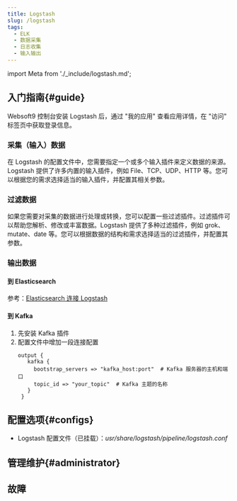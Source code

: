 ```yaml
---
title: Logstash
slug: /logstash
tags:
  - ELK
  - 数据采集
  - 日志收集
  - 输入输出
---
```


import Meta from './_include/logstash.md';

<Meta name="meta" />

## 入门指南{#guide}

Websoft9 控制台安装 Logstash 后，通过 "我的应用" 查看应用详情，在 "访问" 标签页中获取登录信息。  

### 采集（输入）数据

在 Logstash 的配置文件中，您需要指定一个或多个输入插件来定义数据的来源。Logstash 提供了许多内置的输入插件，例如 File、TCP、UDP、HTTP 等。您可以根据您的需求选择适当的输入插件，并配置其相关参数。

### 过滤数据

如果您需要对采集的数据进行处理或转换，您可以配置一些过滤插件。过滤插件可以帮助您解析、修改或丰富数据。Logstash 提供了多种过滤插件，例如 grok、mutate、date 等。您可以根据数据的结构和需求选择适当的过滤插件，并配置其参数。

### 输出数据

#### 到 Elasticsearch 

参考：[Elasticsearch 连接 Logstash](./elasticsearch#logstash)

#### 到 Kafka

1. 先安装 Kafka 插件
2. 配置文件中增加一段连接配置
   ```
   output {
      kafka {
        bootstrap_servers => "kafka_host:port"  # Kafka 服务器的主机和端口
        topic_id => "your_topic"  # Kafka 主题的名称
      }
    }
   ```

## 配置选项{#configs}

- Logstash 配置文件（已挂载）：*usr/share/logstash/pipeline/logstash.conf*  


## 管理维护{#administrator}

## 故障